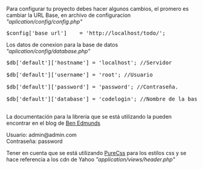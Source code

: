 <p>Para configurar tu proyecto debes hacer algunos cambios, el promero es cambiar la URL Base, en archivo de configuracion <i>"aplication/config/config.php"</i></p>
<pre>$config['base_url']	= 'http://localhost/todo/';</pre>

<p>Los datos de conexion para la base de datos <i>"aplication/config/database.php"</i> </p>
<pre>
$db['default']['hostname'] = 'localhost'; //Servidor<br>
$db['default']['username'] = 'root'; //Usuario<br>
$db['default']['password'] = 'password'; //Contraseña.<br>
$db['default']['database'] = 'codelogin'; //Nombre de la base de datos.<br>
</pre>

<p>La documentación para la libreria que se está utilizando la pueden encontrar en el blog de <a href="http://benedmunds.com/ion_auth/">Ben Edmunds</a></p>

<p>Usuario: admin@admin.com<br>
Contraseña: password</p>

<p>Tener en cuenta que se está utilizando <a href="http://purecss.io/">PureCss</a> para los estilos css y se hace referencia a los cdn de Yahoo <i>"application/views/header.php"</i></p>
